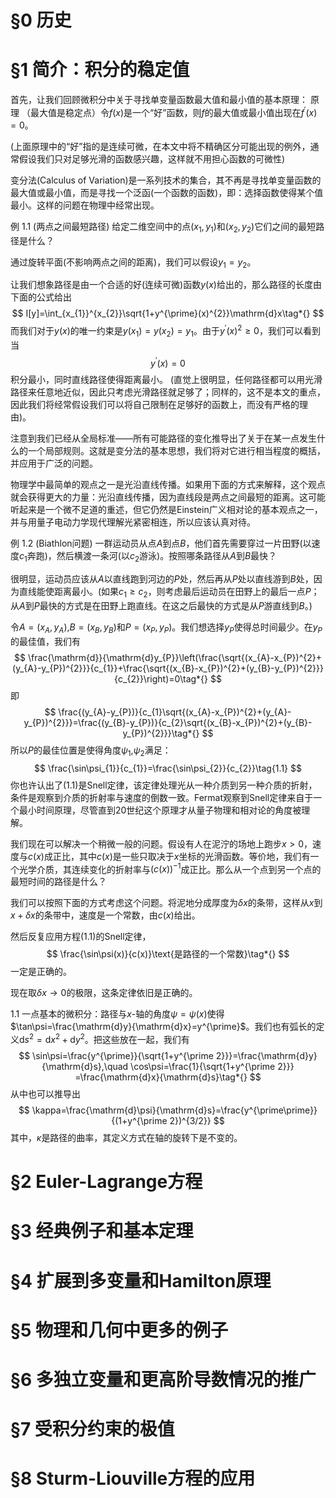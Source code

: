 # §0 历史

# §1 简介：积分的稳定值

首先，让我们回顾微积分中关于寻找单变量函数最大值和最小值的基本原理：
原理 （最大值是稳定点）令$f(x)$是一个“好”函数，则$f$的最大值或最小值出现在$f^{\prime}(x)=0$。

(上面原理中的“好”指的是连续可微，在本文中将不精确区分可能出现的例外，通常假设我们只对足够光滑的函数感兴趣，这样就不用担心函数的可微性)

变分法(Calculus of Variation)是一系列技术的集合，其不再是寻找单变量函数的最大值或最小值，而是寻找一个泛函(一个函数的函数)，即：选择函数使得某个值最小。这样的问题在物理中经常出现。

例 1.1 (两点之间最短路径) 给定二维空间中的点$(x_{1},y_{1})$和$(x_{2},y_{2})$它们之间的最短路径是什么？

通过旋转平面(不影响两点之间的距离)，我们可以假设$y_{1}=y_{2}$。

让我们想象路径是由一个合适的好(连续可微)函数$y(x)$给出的，那么路径的长度由下面的公式给出
$$
I[y]=\int_{x_{1}}^{x_{2}}\sqrt{1+y^{\prime}(x)^{2}}\mathrm{d}x\tag*{}
$$
而我们对于$y(x)$的唯一约束是$y(x_{1})=y(x_{2})=y_{1}$。由于$y^{\prime}(x)^{2}\geqslant 0$，我们可以看到当
$$
y^{\prime}(x)=0\tag*{}
$$
积分最小，同时直线路径使得距离最小。
(直觉上很明显，任何路径都可以用光滑路径来任意地近似，因此只考虑光滑路径就足够了；同样的，这不是本文的重点，因此我们将经常假设我们可以将自己限制在足够好的函数上，而没有严格的理由)。

注意到我们已经从全局标准——所有可能路径的变化推导出了关于在某一点发生什么的一个局部规则。这就是变分法的基本思想，我们将对它进行相当程度的概括，并应用于广泛的问题。

物理学中最简单的观点之一是光沿直线传播。如果用下面的方式来解释，这个观点就会获得更大的力量：光沿直线传播，因为直线段是两点之间最短的距离。这可能听起来是一个微不足道的重述，但它仍然是Einstein广义相对论的基本观点之一，并与用量子电动力学现代理解光紧密相连，所以应该认真对待。

例 1.2 (Biathlon问题) 一群运动员从点$A$到点$B$，他们首先需要穿过一片田野(以速度$c_{1}$奔跑)，然后横渡一条河(以$c_{2}$游泳)。按照哪条路径从$A$到$B$最快？

很明显，运动员应该从$A$以直线跑到河边的$P$处，然后再从$P$处以直线游到$B$处，因为直线能使距离最小。(如果$c_{1}\geqslant c_{2}$，则考虑最后运动员在田野上的最后一点$P$；从$A$到$P$最快的方式是在田野上跑直线。在这之后最快的方式是从$P$游直线到$B$。)

令$A=(x_{A},y_{A})$,$B=(x_{B},y_{B})$和$P=(x_{P},y_{P})$。我们想选择$y_{P}$使得总时间最少。在$y_{P}$的最佳值，我们有
$$
\frac{\mathrm{d}}{\mathrm{d}y_{P}}\left(\frac{\sqrt{(x_{A}-x_{P})^{2}+(y_{A}-y_{P})^{2}}}{c_{1}}+\frac{\sqrt{(x_{B}-x_{P})^{2}+(y_{B}-y_{P})^{2}}}{c_{2}}\right)=0\tag*{}
$$
即
$$
\frac{(y_{A}-y_{P})}{c_{1}\sqrt{(x_{A}-x_{P})^{2}+(y_{A}-y_{P})^{2}}}=\frac{(y_{B}-y_{P})}{c_{2}\sqrt{(x_{B}-x_{P})^{2}+(y_{B}-y_{P})^{2}}}\tag*{}
$$
所以$P$的最佳位置是使得角度$\psi_{1}$,$\psi_{2}$满足：
$$
\frac{\sin\psi_{1}}{c_{1}}=\frac{\sin\psi_{2}}{c_{2}}\tag{1.1}
$$
你也许认出了(1.1)是Snell定律，该定律处理光从一种介质到另一种介质的折射，条件是观察到介质的折射率与速度的倒数一致。Fermat观察到Snell定律来自于一个最小时间原理，尽管直到20世纪这个原理才从量子物理和相对论的角度被理解。

我们现在可以解决一个稍微一般的问题。假设有人在泥泞的场地上跑步$x>0$，速度与$c(x)$成正比，其中$c(x)$是一些只取决于$x$坐标的光滑函数。等价地，我们有一个光学介质，其连续变化的折射率与$(c(x))^{-1}$成正比。那么从一个点到另一个点的最短时间的路径是什么？

我们可以按照下面的方式考虑这个问题。将泥地分成厚度为$\delta x$的条带，这样从$x$到$x+\delta x$的条带中，速度是一个常数，由$c(x)$给出。

然后反复应用方程(1.1)的Snell定律，
$$
\frac{\sin\psi(x)}{c(x)}\text{是路径的一个常数}\tag*{}
$$
一定是正确的。

现在取$\delta x\to 0$的极限，这条定律依旧是正确的。

1.1 一点基本的微积分：路径与$x$-轴的角度$\psi=\psi(x)$使得$\tan\psi=\frac{\mathrm{d}y}{\mathrm{d}x}=y^{\prime}$。我们也有弧长的定义$\mathrm{d}s^{2}=\mathrm{d}x^{2}+\mathrm{d}y^{2}$。把这些放在一起，我们有
$$
\sin\psi=\frac{y^{\prime}}{\sqrt{1+y^{\prime 2}}}=\frac{\mathrm{d}y}{\mathrm{d}s},\quad \cos\psi=\frac{1}{\sqrt{1+y^{\prime 2}}}
=\frac{\mathrm{d}x}{\mathrm{d}s}\tag*{}
$$
从中也可以推导出
$$
\kappa=\frac{\mathrm{d}\psi}{\mathrm{d}s}=\frac{y^{\prime\prime}}{(1+y^{\prime 2})^{3/2}}
$$
其中，$\kappa$是路径的曲率，其定义方式在轴的旋转下是不变的。
# §2 Euler-Lagrange方程
# §3 经典例子和基本定理
# §4 扩展到多变量和Hamilton原理
# §5 物理和几何中更多的例子
# §6 多独立变量和更高阶导数情况的推广
# §7 受积分约束的极值
# §8 Sturm-Liouville方程的应用